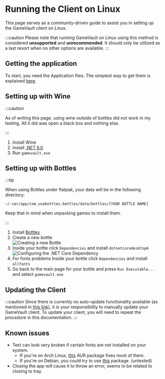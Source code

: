 # Running the Client on Linux

This page serves as a community-driven guide to assist you in setting up the GameVault client on Linux.

:::caution
Please note that running GameVault on Linux using this method is considered **unsupported** and **unrecommended**. It should only be utilized as a last resort when no other options are available.
:::

## Getting the application

To start, you need the Application files. The simplest way to get them is explained [here](../client-docs/setup.md#option-1-obtain-pre-built-artifacts-from-github).

## Setting up with Wine

:::caution

As of writing this page, using wine outside of bottles did not work in my testing. All it did was open a black box and nothing else.

:::

1. Install Wine
2. Install [.NET 6.0](https://dotnet.microsoft.com/en-us/download/dotnet/6.0)
3. Run `gamevault.exe`

## Setting up with Bottles

:::tip

When using Bottles under flatpak, your data will be in the following directory:

`~/.var/app/com.usebottles.bottles/data/bottles/[YOUR BOTTLE NAME]`

Keep that in mind when unpacking games to install them.

:::

1. Install [Bottles](https://usebottles.com/)
2. Create a new bottle  
   ![Creating a new Bottle](/img/linux/bottles/make_bottle.png)
3. Inside your bottle click `Dependencies` and install `dotnetcoredesktop6`  
   ![Configuring the .NET Core Dependency](/img/linux/bottles/dotnet.png)
4. For fonts problems Inside your bottle click `Dependencies` and install `allfonts`  
5. Go back to the main page for your bottle and press `Run Executable...` and select `gamevault.exe`

## Updating the Client

:::caution
Since there is currently no auto-update functionality available (as mentioned in [this link](../client-docs/updating-client.md#other-sources)), it is your responsibility to manually update your GameVault client. To update your client, you will need to repeat the procedure in this documentation.
:::

## Known issues

- Text can look very broken if certain fonts are not installed on your system.
  - If you're on Arch Linux, [this](https://aur.archlinux.org/packages/ttf-ms-win11-auto) AUR package fixes most of them.
  - If you're on Debian, you could try to use [this](https://packages.debian.org/ttf-mscorefonts-installer) package. (untested)
- Closing the app will cause it to throw an error, seems to be related to closing to tray
